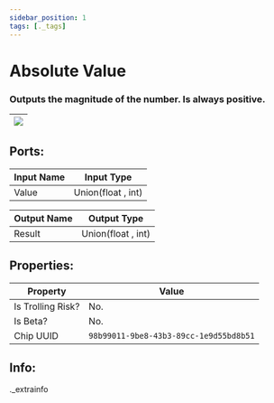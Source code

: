 ```yaml
---
sidebar_position: 1
tags: [._tags]
---
```


# Absolute Value


### Outputs the magnitude of the number. Is always positive.

| ![](https://images-ext-2.discordapp.net/external/MPmIaQzlEPmgGWlgi-WxBBXt0Bjv_zWPkg1y1f_sy3s/https/www.recroomcircuits.com/image/circuit/absolute-value?width=206&height=108) |
|-----|

## Ports:

| Input Name | Input Type |
|-----------|-----------|
| Value | Union(float , int) |

| Output Name | Output Type |
|-----------|-----------|
| Result | Union(float , int) |

## Properties:

| Property  | Value |
|-------------------|-----------|
| Is Trolling Risk? | No. |
| Is Beta? | No. |
| Chip UUID | `98b99011-9be8-43b3-89cc-1e9d55bd8b51` |

## Info:
._extrainfo